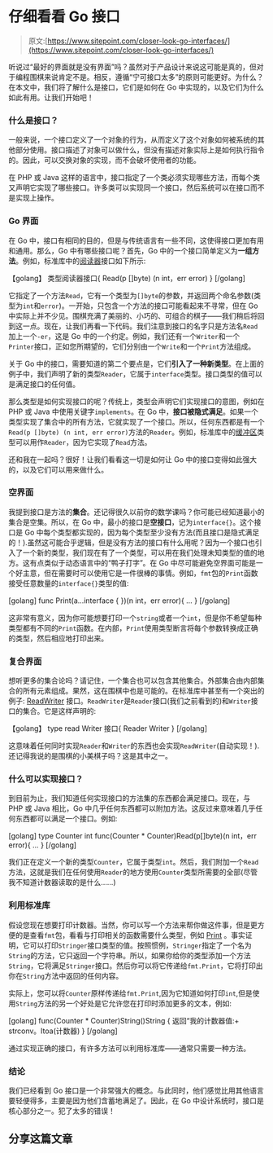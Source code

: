 # 仔细看看 Go 接口

> 原文:[https://www.sitepoint.com/closer-look-go-interfaces/](https://www.sitepoint.com/closer-look-go-interfaces/)

听说过“最好的界面就是没有界面”吗？虽然对于产品设计来说这可能是真的，但对于编程围棋来说肯定不是。相反，遵循“宁可接口太多”的原则可能更好。为什么？在本文中，我们将了解什么是接口，它们是如何在 Go 中实现的，以及它们为什么如此有用。让我们开始吧！

### 什么是接口？

一般来说，一个接口定义了一个对象的行为，从而定义了这个对象如何被系统的其他部分使用。接口描述了对象可以做什么，但没有描述对象实际上是如何执行指令的。因此，可以交换对象的实现，而不会破坏使用者的功能。

在 PHP 或 Java 这样的语言中，接口指定了一个类必须实现哪些方法，而每个类又声明它实现了哪些接口。许多类可以实现同一个接口，然后系统可以在接口而不是实现上操作。

### Go 界面

在 Go 中，接口有相同的目的，但是与传统语言有一些不同，这使得接口更加有用和通用。那么，Go 中有哪些接口呢？首先，Go 中的一个接口简单定义为**一组方法**。例如，标准库中的[阅读器](http://golang.org/pkg/io/#Reader)接口如下所示:

【golang】
类型阅读器接口{
Read(p []byte) (n int，err error)
}
[/golang]

它指定了一个方法`Read`，它有一个类型为`[]byte`的参数，并返回两个命名参数(类型为`int`和`error`)。一开始，只包含一个方法的接口可能看起来不寻常，但在 Go 中实际上并不少见。围棋充满了美丽的、小巧的、可组合的棋子——我们稍后将回到这一点。现在，让我们再看一下代码。我们注意到接口的名字只是方法名`Read`加上一个`-er`，这是 Go 中的一个约定。例如，我们还有一个`Writer`和一个`Printer`接口，正如您所期望的，它们分别由一个`Write`和一个`Print`方法组成。

关于 Go 中的接口，需要知道的第二个要点是，它们**引入了一种新类型**。在上面的例子中，我们声明了新的类型`Reader`，它属于`interface`类型。接口类型的值可以是满足接口的任何值。

那么类型是如何实现接口的呢？传统上，类型会声明它们实现接口的意图，例如在 PHP 或 Java 中使用关键字`implements`。在 Go 中，**接口被隐式满足**。如果一个类型实现了集合中的所有方法，它就实现了一个接口。所以，任何东西都是有一个`Read(p []byte) (n int, err error)`方法的`Reader`。例如，标准库中的[缓冲区](http://golang.org/pkg/bytes/#Buffer)类型可以用作`Reader`，因为它实现了`Read`方法。

还和我在一起吗？很好！让我们看看这一切是如何让 Go 中的接口变得如此强大的，以及它们可以用来做什么。

### 空界面

我提到接口是方法的**集合**。还记得很久以前你的数学课吗？你可能已经知道最小的集合是空集。所以，在 Go 中，最小的接口是**空接口**，记为`interface{}`。这个接口是 Go 中每个类型都实现的，因为每个类型至少没有方法(而且接口是隐式满足的！).虽然这可能合乎逻辑，但是没有方法的接口有什么用呢？因为一个接口也引入了一个新的类型，我们现在有了一个类型，可以用在我们处理未知类型的值的地方。这有点类似于动态语言中的“鸭子打字”。在 Go 中尽可能避免空界面可能是一个好主意，但在需要时可以使用它是一件很棒的事情。例如，`fmt`包的`Print`函数接受任意数量的`interface{}`类型的值:

[golang]
func Print(a…interface { })(n int，err error){
…
}
[/golang]

这非常有意义，因为你可能想要打印一个`string`或者一个`int`，但是你不希望每种类型都有不同的`Print`函数。在内部，`Print`使用类型断言将每个参数转换成正确的类型，然后相应地打印出来。

### 复合界面

想听更多的集合论吗？请记住，一个集合也可以包含其他集合。外部集合由内部集合的所有元素组成。果然，这在围棋中也是可能的。在标准库中甚至有一个突出的例子: [ReadWriter](http://golang.org/pkg/io/#ReadWriter) 接口。`ReadWriter`是`Reader`接口(我们之前看到的)和`Writer`接口的集合。它是这样声明的:

【golang】
type read Writer 接口{
Reader
Writer
}
[/golang]

这意味着任何同时实现`Reader`和`Writer`的东西也会实现`ReadWriter`(自动实现！).还记得我说的是围棋的小美棋子吗？这是其中之一。

### 什么可以实现接口？

到目前为止，我们知道任何实现接口的方法集的东西都会满足接口。现在，与 PHP 或 Java 相比，Go 中几乎任何东西都可以附加方法。这反过来意味着几乎任何东西都可以满足一个接口。例如:

[golang]
type Counter int
func(Counter * Counter)Read(p[]byte)(n int，err error){
…
}
[/golang]

我们正在定义一个新的类型`Counter`，它属于类型`int`。然后，我们附加一个`Read`方法，这就是我们在任何使用`Reader`的地方使用`Counter`类型所需要的全部(尽管我不知道计数器读取的是什么……)

### 利用标准库

假设您现在想要打印计数器。当然，你可以写一个方法来帮你做这件事，但是更方便的是查看`fmt`包，看看与打印相关的函数需要什么类型，例如 [Print](http://golang.org/pkg/fmt/#Print) 。事实证明，它可以打印`Stringer`接口类型的值。按照惯例，`Stringer`指定了一个名为`String`的方法，它只返回一个字符串。所以，如果你给你的类型添加一个方法`String`，它将满足`Stringer`接口。然后你可以将它传递给`fmt.Print`，它将打印出你在`String`方法中返回的任何内容。

实际上，您可以将`Counter`原样传递给`fmt.Print`,因为它知道如何打印`int`,但是使用`String`方法的另一个好处是它允许您在打印时添加更多的文本，例如:

[golang]
func(Counter * Counter)String()String {
返回“我的计数器值:+ strconv。Itoa(计数器)
}
[/golang]

通过实现正确的接口，有许多方法可以利用标准库——通常只需要一种方法。

### 结论

我们已经看到 Go 接口是一个非常强大的概念。与此同时，他们感觉比用其他语言要轻便得多，主要是因为他们含蓄地满足了。因此，在 Go 中设计系统时，接口是核心部分之一。犯了太多的错误！

## 分享这篇文章